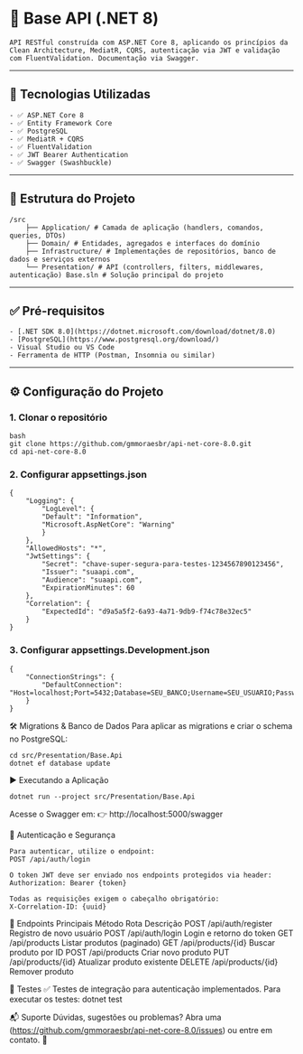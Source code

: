 # 🧱 Base API (.NET 8)

    API RESTful construída com ASP.NET Core 8, aplicando os princípios da Clean Architecture, MediatR, CQRS, autenticação via JWT e validação com FluentValidation. Documentação via Swagger.

---

## 🚀 Tecnologias Utilizadas

    - ✅ ASP.NET Core 8
    - ✅ Entity Framework Core
    - ✅ PostgreSQL
    - ✅ MediatR + CQRS
    - ✅ FluentValidation
    - ✅ JWT Bearer Authentication
    - ✅ Swagger (Swashbuckle)

---

## 📁 Estrutura do Projeto

    /src 
        ├── Application/ # Camada de aplicação (handlers, comandos, queries, DTOs) 
        ├── Domain/ # Entidades, agregados e interfaces do domínio 
        ├── Infrastructure/ # Implementações de repositórios, banco de dados e serviços externos 
        └── Presentation/ # API (controllers, filters, middlewares, autenticação) Base.sln # Solução principal do projeto

---

## ✅ Pré-requisitos

    - [.NET SDK 8.0](https://dotnet.microsoft.com/download/dotnet/8.0)
    - [PostgreSQL](https://www.postgresql.org/download/)
    - Visual Studio ou VS Code
    - Ferramenta de HTTP (Postman, Insomnia ou similar)

---

## ⚙️ Configuração do Projeto

### 1. Clonar o repositório

    bash
    git clone https://github.com/gmmoraesbr/api-net-core-8.0.git
    cd api-net-core-8.0

### 2. Configurar appsettings.json
    {
        "Logging": {
            "LogLevel": {
            "Default": "Information",
            "Microsoft.AspNetCore": "Warning"
            }
        },
        "AllowedHosts": "*",
        "JwtSettings": {
            "Secret": "chave-super-segura-para-testes-1234567890123456",
            "Issuer": "suaapi.com",
            "Audience": "suaapi.com",
            "ExpirationMinutes": 60
        },
        "Correlation": {
            "ExpectedId": "d9a5a5f2-6a93-4a71-9db9-f74c78e32ec5"
        }
    }

### 3. Configurar appsettings.Development.json
    {
        "ConnectionStrings": {
            "DefaultConnection": "Host=localhost;Port=5432;Database=SEU_BANCO;Username=SEU_USUARIO;Password=SUA_SENHA"
        }
    }

🛠️ Migrations & Banco de Dados
Para aplicar as migrations e criar o schema no PostgreSQL:

    cd src/Presentation/Base.Api
    dotnet ef database update

▶️ Executando a Aplicação
    
    dotnet run --project src/Presentation/Base.Api

Acesse o Swagger em:
    👉 http://localhost:5000/swagger

🔐 Autenticação e Segurança

    Para autenticar, utilize o endpoint:
    POST /api/auth/login

    O token JWT deve ser enviado nos endpoints protegidos via header:
    Authorization: Bearer {token}

    Todas as requisições exigem o cabeçalho obrigatório:
    X-Correlation-ID: {uuid}

📌 Endpoints Principais
    Método	Rota	Descrição
    POST	/api/auth/register	Registro de novo usuário
    POST	/api/auth/login	Login e retorno do token
    GET	/api/products	Listar produtos (paginado)
    GET	/api/products/{id}	Buscar produto por ID
    POST	/api/products	Criar novo produto
    PUT	/api/products/{id}	Atualizar produto existente
    DELETE	/api/products/{id}	Remover produto

🧪 Testes
✅ Testes de integração para autenticação implementados.
    Para executar os testes:
        dotnet test

📬 Suporte
    Dúvidas, sugestões ou problemas?
    Abra uma (https://github.com/gmmoraesbr/api-net-core-8.0/issues) ou entre em contato. 🚀